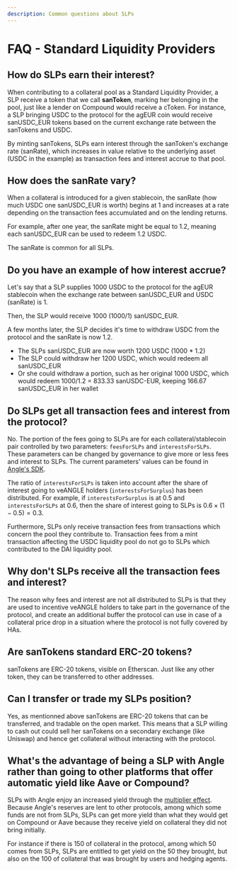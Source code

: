 ```yaml
---
description: Common questions about SLPs
---
```


# FAQ - Standard Liquidity Providers

## How do SLPs earn their interest?

When contributing to a collateral pool as a Standard Liquidity Provider, a SLP receive a token that we call **sanToken**, marking her belonging in the pool, just like a lender on Compound would receive a cToken. For instance, a SLP bringing USDC to the protocol for the agEUR coin would receive sanUSDC_EUR tokens based on the current exchange rate between the sanTokens and USDC.

By minting sanTokens, SLPs earn interest through the sanToken's exchange rate (sanRate), which increases in value relative to the underlying asset \(USDC in the example\) as transaction fees and interest accrue to that pool.

## How does the sanRate vary?

When a collateral is introduced for a given stablecoin, the sanRate \(how much USDC one sanUSDC_EUR is worth\) begins at 1 and increases at a rate depending on the transaction fees accumulated and on the lending returns.

For example, after one year, the sanRate might be equal to 1.2, meaning each sanUSDC_EUR can be used to redeem 1.2 USDC.

The sanRate is common for all SLPs.

## Do you have an example of how interest accrue?

Let's say that a SLP supplies 1000 USDC to the protocol for the agEUR stablecoin when the exchange rate between sanUSDC_EUR and USDC (sanRate) is 1.

Then, the SLP would receive 1000 \(1000/1\) sanUSDC_EUR.

A few months later, the SLP decides it's time to withdraw USDC from the protocol and the sanRate is now 1.2.

- The SLPs sanUSDC_EUR are now worth 1200 USDC \(1000 \* 1.2\)
- The SLP could withdraw her 1200 USDC, which would redeem all sanUSDC_EUR
- Or she could withdraw a portion, such as her original 1000 USDC, which would redeem 1000/1.2 = 833.33 sanUSDC-EUR, keeping 166.67 sanUSDC_EUR in her wallet

## Do SLPs get all transaction fees and interest from the protocol?

No. The portion of the fees going to SLPs are for each collateral/stablecoin pair controlled by two parameters: `feesForSLPs` and `interestsForSLPs`. These parameters can be changed by governance to give more or less fees and interest to SLPs. The current parameters' values can be found in [Angle's SDK](https://github.com/AngleProtocol/angle-sdk/blob/main/src/constants/parameters/mainnet.ts#L66).

The ratio of `interestsForSLPs` is taken into account after the share of interest going to veANGLE holders (`interestsForSurplus`) has been distributed. For example, if `interestsForSurplus` is at 0.5 and `interestsForSLPs` at 0.6, then the share of interest going to SLPs is $0.6\times(1-0.5)=0.3$.

Furthermore, SLPs only receive transaction fees from transactions which concern the pool they contribute to. Transaction fees from a mint transaction affecting the USDC liquidity pool do not go to SLPs which contributed to the DAI liquidity pool.

## Why don't SLPs receive all the transaction fees and interest?

The reason why fees and interest are not all distributed to SLPs is that they are used to incentive veANGLE holders to take part in the governance of the protocol, and create an additional buffer the protocol can use in case of a collateral price drop in a situation where the protocol is not fully covered by HAs.

## Are sanTokens standard ERC-20 tokens?

sanTokens are ERC-20 tokens, visible on Etherscan. Just like any other token, they can be transferred to other addresses.

## Can I transfer or trade my SLPs position?

Yes, as mentionned above sanTokens are ERC-20 tokens that can be transferred, and tradable on the open market. This means that a SLP willing to cash out could sell her sanTokens on a secondary exchange (like Uniswap) and hence get collateral without interacting with the protocol.

## What's the advantage of being a SLP with Angle rather than going to other platforms that offer automatic yield like Aave or Compound?

SLPs with Angle enjoy an increased yield through the [multiplier effect](README.md#%E2%9C%96-multiplier-effect). Because Angle's reserves are lent to other protocols, among which some funds are not from SLPs, SLPs can get more yield than what they would get on Compound or Aave because they receive yield on collateral they did not bring initially.

For instance if there is 150 of collateral in the protocol, among which 50 comes from SLPs, SLPs are entitled to get yield on the 50 they brought, but also on the 100 of collateral that was brought by users and hedging agents.
